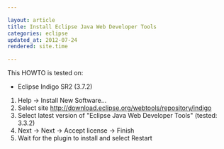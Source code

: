 ```yaml
---

layout: article
title: Install Eclipse Java Web Developer Tools
categories: eclipse
updated_at: 2012-07-24
rendered: site.time

---
```


This HOWTO is tested on:
* Eclipse Indigo SR2 (3.7.2)

1. Help -> Install New Software...
2. Select site http://download.eclipse.org/webtools/repository/indigo
3. Select latest version of "Eclipse Java Web Developer Tools" (tested: 3.3.2)
4. Next -> Next -> Accept license -> Finish
5. Wait for the plugin to install and select Restart




